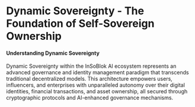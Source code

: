 # Dynamic Sovereignty - The Foundation of Self-Sovereign Ownership

#### Understanding Dynamic Sovereignty

Dynamic Sovereignty within the InSoBlok AI ecosystem represents an advanced governance and identity management paradigm that transcends traditional decentralized models. This architecture empowers users, influencers, and enterprises with unparalleled autonomy over their digital identities, financial transactions, and asset ownership, all secured through cryptographic protocols and AI-enhanced governance mechanisms.
